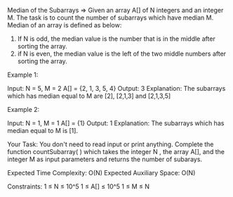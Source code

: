 Median of the Subarrays =>
Given an array A[] of N integers and an integer M. The task is to count the number of subarrays which have median M. Median of an array is defined as below:

1. If N is odd, the median value is the number that is in the middle after sorting the array.
2. if N is even, the median value is the left of the two middle numbers after sorting the array.

Example 1:

Input: N = 5, M = 2 A[] = {2, 1, 3, 5, 4} 
Output: 3 
Explanation: The subarrays which has median equal to M are [2], [2,1,3] and [2,1,3,5]

Example 2:

Input: N = 1, M = 1 A[] = {1} 
Output: 1 
Explanation: The subarrays which has median equal to M is [1].

Your Task: You don't need to read input or print anything. Complete the function countSubarray( ) which takes the integer N , the array A[], and the integer M as input parameters and returns the number of subarays.

Expected Time Complexity: O(N) Expected Auxiliary Space: O(N)

Constraints: 1 ≤ N ≤ 10^5 1 ≤ A[] ≤ 10^5 1 ≤ M ≤ N